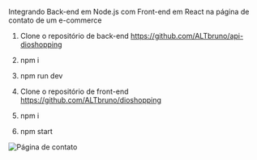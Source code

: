 Integrando Back-end em Node.js com Front-end em React na página de contato de um e-commerce


1. Clone o repositório de back-end https://github.com/ALTbruno/api-dioshopping
2. npm i
3. npm run dev

4. Clone o repositório de front-end https://github.com/ALTbruno/dioshopping
5. npm i
6. npm start

![Página de contato](./img/2022-01-03.png)